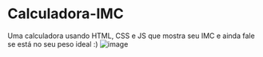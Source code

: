 # Calculadora-IMC
Uma calculadora usando HTML, CSS e JS que mostra seu IMC e ainda fale se está no seu peso ideal :)
![image](https://user-images.githubusercontent.com/95543314/167972607-83a65e10-e44b-4e88-bf52-7495f1095e4d.png)
